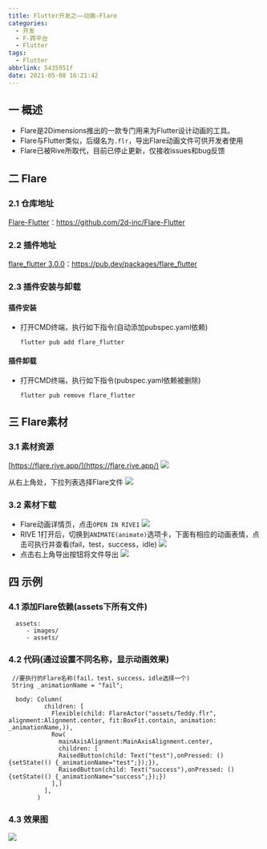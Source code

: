 ```yaml
---
title: Flutter开发之——动画-Flare
categories:
  - 开发
  - F-跨平台
  - Flutter
tags:
  - Flutter
abbrlink: 5435951f
date: 2021-05-08 16:21:42
---
```

## 一 概述

* Flare是2Dimensions推出的一款专门用来为Flutter设计动画的工具。
* Flare与Flutter类似，后缀名为`.flr`，导出Flare动画文件可供开发者使用
* Flare已被Rive所取代，目前已停止更新，仅接收issues和bug反馈

<!--more-->

## 二 Flare

### 2.1 仓库地址

[Flare-Flutter](https://github.com/2d-inc/Flare-Flutter)：https://github.com/2d-inc/Flare-Flutter

### 2.2 插件地址

[flare_flutter 3.0.0](https://pub.dev/packages/flare_flutter)：https://pub.dev/packages/flare_flutter

###  2.3 插件安装与卸载

#### 插件安装

* 打开CMD终端，执行如下指令(自动添加pubspec.yaml依赖)

  ```
  flutter pub add flare_flutter
  ```
#### 插件卸载

* 打开CMD终端，执行如下指令(pubspec.yaml依赖被删除)

  ```
  flutter pub remove flare_flutter
  ```
## 三 Flare素材
### 3.1 素材资源
[https://flare.rive.app/](https://flare.rive.app/)
![][2]

从右上角处，下拉列表选择Flare文件
![][3]
### 3.2 素材下载
* Flare动画详情页，点击`OPEN IN RIVE1`
  ![][4]
* RIVE 1打开后，切换到`ANIMATE(animate)`选项卡，下面有相应的动画表情，点击可执行并查看(fail，test，success，idle)
  ![][5]
* 点击右上角导出按钮将文件导出
  ![][6]

## 四 示例

### 4.1 添加Flare依赖(assets下所有文件)

```
  assets:
     - images/
     - assets/
```

### 4.2 代码(通过设置不同名称，显示动画效果)

```
 //要执行的Flare名称(fail，test，success，idle选择一个)
 String _animationName = "fail";
 
  body: Column(
          children: [
            Flexible(child: FlareActor("assets/Teddy.flr", alignment:Alignment.center, fit:BoxFit.contain, animation: _animationName,)),
            Row(
              mainAxisAlignment:MainAxisAlignment.center,
              children: [
              RaisedButton(child: Text("test"),onPressed: (){setState(() {_animationName="test";});}),
              RaisedButton(child: Text("success"),onPressed: (){setState(() {_animationName="success";});})
            ],)
          ],
        )
```

### 4.3 效果图
![][7]




[1]:https://cdn.jsdelivr.net/gh/PGzxc/CDN@master/blog-flutter/flutter-flare-plugin.png
[2]:https://cdn.jsdelivr.net/gh/PGzxc/CDN@master/blog-flutter/flutter-flare-resource-web.png
[3]:https://cdn.jsdelivr.net/gh/PGzxc/CDN@master/blog-flutter/flutter-flare-resource-select.png
[4]:https://cdn.jsdelivr.net/gh/PGzxc/CDN@master/blog-flutter/flutter-flare-open-in-rive1.png
[5]:https://cdn.jsdelivr.net/gh/PGzxc/CDN@master/blog-flutter/flutter-flare-animate-qiehuan.gif
[6]:https://cdn.jsdelivr.net/gh/PGzxc/CDN@master/blog-flutter/flutter-flare-animate-download.gif
[7]:https://cdn.jsdelivr.net/gh/PGzxc/CDN@master/blog-flutter/flutter-flare-animate-result.gif